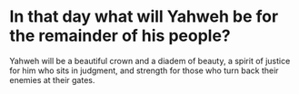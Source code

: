 # In that day what will Yahweh be for the remainder of his people?

Yahweh will be a beautiful crown and a diadem of beauty, a spirit of justice for him who sits in judgment, and strength for those who turn back their enemies at their gates.
